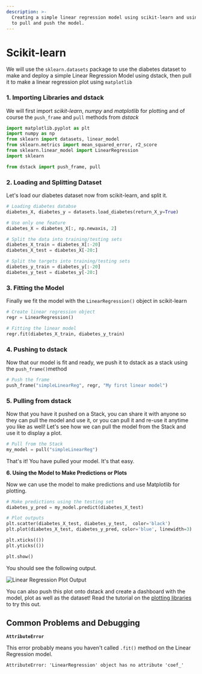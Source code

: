 ```yaml
---
description: >-
  Creating a simple linear regression model using scikit-learn and using dstack
  to pull and push the model.
---
```


# Scikit-learn

We will use the `sklearn.datasets` package to use the diabetes dataset to make and deploy a simple Linear Regression Model using dstack, then pull it to make a linear regression plot using `matplotlib`

### 1. Importing Libraries and dstack

We will first import _scikit-learn_, _numpy_ and _matplotlib_ for plotting and of course the `push_frame` and `pull` methods from _dstack_

```python
import matplotlib.pyplot as plt
import numpy as np
from sklearn import datasets, linear_model
from sklearn.metrics import mean_squared_error, r2_score
from sklearn.linear_model import LinearRegression
import sklearn

from dstack import push_frame, pull
```

### 2. Loading and Splitting Dataset

Let's load our diabetes dataset now from scikit-learn, and split it.

```python
# Loading diabetes databse
diabetes_X, diabetes_y = datasets.load_diabetes(return_X_y=True)

# Use only one feature
diabetes_X = diabetes_X[:, np.newaxis, 2]

# Split the data into training/testing sets
diabetes_X_train = diabetes_X[:-20]
diabetes_X_test = diabetes_X[-20:]

# Split the targets into training/testing sets
diabetes_y_train = diabetes_y[:-20]
diabetes_y_test = diabetes_y[-20:]
```

### 3. Fitting the Model

Finally we fit the model with the `LinearRegression()` object in scikit-learn

```python
# Create linear regression object
regr = LinearRegression()

# Fitting the linear model
regr.fit(diabetes_X_train, diabetes_y_train)
```

### 4. Pushing to dstack

Now that our model is fit and ready, we push it to dstack as a stack using the `push_frame()`method

```python
# Push the frame
push_frame("simpleLinearReg", regr, "My first linear model")
```

### 5. Pulling from dstack

Now that you have it pushed on a Stack, you can share it with anyone so they can pull the model and use it, or you can pull it and re-use it anytime you like as well! Let's see how we can pull the model from the Stack and use it to display a plot.

```python
# Pull from the Stack
my_model = pull("simpleLinearReg")
```

That's it! You have pulled your model. It's that easy.

**6. Using the Model to Make Predictions or Plots**

Now we can use the model to make predictions and use Matplotlib for plotting.

```python
# Make predictions using the testing set
diabetes_y_pred = my_model.predict(diabetes_X_test)

# Plot outputs
plt.scatter(diabetes_X_test, diabetes_y_test,  color='black')
plt.plot(diabetes_X_test, diabetes_y_pred, color='blue', linewidth=3)

plt.xticks(())
plt.yticks(())

plt.show()
```

You should see the following output.

![Linear Regression Plot Output](../../.gitbook/assets/unknownd.png)

You can also push this plot onto dstack and create a dashboard with the model, plot as well as the dataset! Read the tutorial on the [plotting libraries](scikit-learn.md) to try this out.

## Common Problems and Debugging

**`AttributeError`**

This error probably means you haven't called `.fit()` method on the Linear Regression model.

```text
AttributeError: 'LinearRegression' object has no attribute 'coef_'
```

